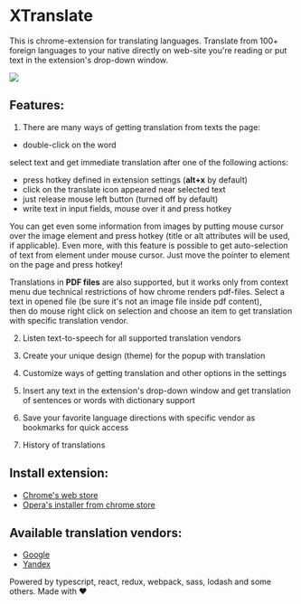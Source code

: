 XTranslate
==========
This is chrome-extension for translating languages.
Translate from 100+ foreign languages to your native directly on web-site you're reading or 
put text in the extension's drop-down window.

<img src="https://lh3.googleusercontent.com/HVbHtFWIGjVFbOTwcJM0K0TOUsHyyhhYYPYTxhf5jTWIpb7tq1ovTNjSq9lwmtv3WaZsZKjIMTc=s1280-h800-e365-rw">

Features:
-----------
1) There are many ways of getting translation from texts the page:
- double-click on the word

select text and get immediate translation after one of the following actions:
- press hotkey defined in extension settings (**alt+x** by default)
- click on the translate icon appeared near selected text
- just release mouse left button (turned off by default)
- write text in input fields, mouse over it and press hotkey

You can get even some information from images by putting mouse cursor over the image element and 
press hotkey (title or alt attributes will be used, if applicable).
Even more, with this feature is possible to get auto-selection of text from element under mouse cursor.
Just move the pointer to element on the page and press hotkey!

Translations in **PDF files** are also supported, but it works only from context menu due technical restrictions of how chrome renders pdf-files.
Select a text in opened file (be sure it's not an image file inside pdf content),  
then do mouse right click on selection and choose an item to get translation with specific translation vendor.

2) Listen text-to-speech for all supported translation vendors

3) Create your unique design (theme) for the popup with translation

4) Customize ways of getting translation and other options in the settings

5) Insert any text in the extension's drop-down window and get translation of sentences or words with dictionary support

6) Save your favorite language directions with specific vendor as bookmarks for quick access

7) History of translations

Install extension:
-----------
* [Chrome's web store](https://chrome.google.com/webstore/detail/xtranslate/gfgpkepllngchpmcippidfhmbhlljhoo)
* [Opera's installer from chrome store](https://addons.opera.com/en/extensions/details/download-chrome-extension-9/?display=en)

Available translation vendors:
-----------
* [Google](http://translate.google.com/)
* [Yandex](http://translate.yandex.com/)

Powered by typescript, react, redux, webpack, sass, lodash and some others. Made with ♥

